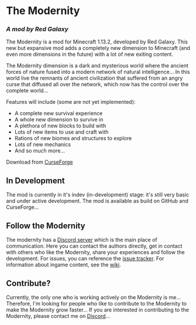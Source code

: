 # The Modernity
### _A mod by Red Galaxy_
The Modernity is a mod for Minecraft 1.13.2, developed by Red Galaxy. This new but expansive mod adds a completely new
dimension to Minecraft (and even more dimensions in the future) with a lot of new exiting content.

The Modernity dimension is a dark and mysterious world where the ancient forces of nature fused into a modern network of
natural intelligence... In this world live the remnants of ancient civilization that suffered from an angry curse that
diffused all over the network, which now has the control over the complete world...

Features will include (some are not yet implemented):
- A complete new survival experience
- A whole new dimension to survive in
- A plethora of new blocks to build with
- Lots of new items to use and craft with
- Rations of new biomes and structures to explore
- Lots of new mechanics
- And so much more...

Download from [CurseForge](https://www.curseforge.com/minecraft/mc-mods/the-modernity)

## In Development
The mod is currently in it's indev (in-development) stage: it's still very basic and under active development. The mod
is available as build on GitHub and CurseForge...

## Follow the Modernity
The modernity has a [Discord server](https://discord.gg/YvyzTFf) which is the main place of communication. Here you can contact the authors directly, get in contact with others who like the Modernity, share your experiences and follow the development.
For issues, you can reference the [issue tracker](https://github.com/RedGalaxySoftware/TheModernity/issues).
For information about ingame content, see the [wiki](https://the-modernity.fandom.com/).

## Contribute?
Currently, the only one who is working actively on the Modernity is me... Therefore, I'm looking for people who like to contribute to the Modernity to make the Modernity grow faster... If you are interested in contributing to the Modernity, please contact me
on [Discord](discord.gg/YvyzTFf)...